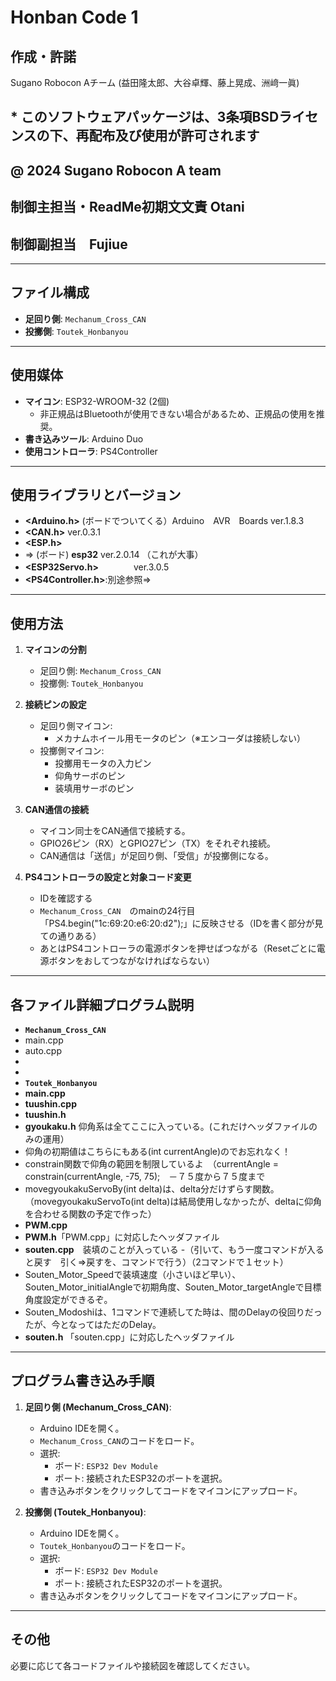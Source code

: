 ##
# Honban Code 1

## 作成・許諾 
Sugano Robocon Aチーム (益田隆太郎、大谷卓輝、藤上晃成、洲﨑一眞)  
## * このソフトウェアパッケージは、3条項BSDライセンスの下、再配布及び使用が許可されます
## @ 2024 Sugano Robocon A team

## 制御主担当・ReadMe初期文文責  Otani
## 制御副担当　Fujiue

---

## ファイル構成
- **足回り側**: `Mechanum_Cross_CAN`
- **投擲側**: `Toutek_Honbanyou`

---

## 使用媒体
- **マイコン**: ESP32-WROOM-32 (2個)
  - 非正規品はBluetoothが使用できない場合があるため、正規品の使用を推奨。
- **書き込みツール**: Arduino Duo
- **使用コントローラ**: PS4Controller

---

## 使用ライブラリとバージョン
- **<Arduino.h>**         (ボードでついてくる）Arduino　AVR　Boards  ver.1.8.3
- **<CAN.h>**               ver.0.3.1
- **<ESP.h>**
- ⇒ (ボード) **esp32**  ver.2.0.14  （これが大事）
- **<ESP32Servo.h>**　　　　ver.3.0.5
- **<PS4Controller.h>**:別途参照⇒

---

## 使用方法
1. **マイコンの分割**
   - 足回り側: `Mechanum_Cross_CAN`
   - 投擲側: `Toutek_Honbanyou`

2. **接続ピンの設定**
   - 足回り側マイコン:
     - メカナムホイール用モータのピン（※エンコーダは接続しない）
   - 投擲側マイコン:
     - 投擲用モータの入力ピン
     - 仰角サーボのピン
     - 装填用サーボのピン

3. **CAN通信の接続**
   - マイコン同士をCAN通信で接続する。
   - GPIO26ピン（RX）とGPIO27ピン（TX）をそれぞれ接続。
   - CAN通信は「送信」が足回り側、「受信」が投擲側になる。

4. **PS4コントローラの設定と対象コード変更**
   - IDを確認する
   - `Mechanum_Cross_CAN`　のmainの24行目「PS4.begin("1c:69:20:e6:20:d2");」に反映させる（IDを書く部分が見ての通りある）
   - あとはPS4コントローラの電源ボタンを押せばつながる（Resetごとに電源ボタンをおしてつながなければならない）

---

## 各ファイル詳細プログラム説明
- **`Mechanum_Cross_CAN`**
- main.cpp
- auto.cpp
- 
- 
- **`Toutek_Honbanyou`**
- **main.cpp**
- **tuushin.cpp**
- **tuushin.h**
- **gyoukaku.h** 仰角系は全てここに入っている。(これだけヘッダファイルのみの運用）
- 仰角の初期値はこちらにもある(int currentAngle)のでお忘れなく！
- constrain関数で仰角の範囲を制限しているよ　（currentAngle = constrain(currentAngle, -75, 75);　－７５度から７５度まで
- movegyoukakuServoBy(int delta)は、delta分だけずらす関数。（movegyoukakuServoTo(int delta)は結局使用しなかったが、deltaに仰角を合わせる関数の予定で作った）
- **PWM.cpp**
- **PWM.h**「PWM.cpp」に対応したヘッダファイル
- **souten.cpp**　装填のことが入っている
-（引いて、もう一度コマンドが入ると戻す　引く⇒戻すを、コマンドで行う）（2コマンドで１セット）
- Souten_Motor_Speedで装填速度（小さいほど早い）、Souten_Motor_initialAngleで初期角度、Souten_Motor_targetAngleで目標角度設定ができるぞ。
- Souten_Modoshiは、1コマンドで連続してた時は、間のDelayの役回りだったが、今となってはただのDelay。
- **souten.h** 「souten.cpp」に対応したヘッダファイル
---

## プログラム書き込み手順
1. **足回り側 (Mechanum_Cross_CAN)**:
   - Arduino IDEを開く。
   - `Mechanum_Cross_CAN`のコードをロード。
   - 選択:
     - ボード: `ESP32 Dev Module`
     - ポート: 接続されたESP32のポートを選択。
   - 書き込みボタンをクリックしてコードをマイコンにアップロード。

2. **投擲側 (Toutek_Honbanyou)**:
   - Arduino IDEを開く。
   - `Toutek_Honbanyou`のコードをロード。
   - 選択:
     - ボード: `ESP32 Dev Module`
     - ポート: 接続されたESP32のポートを選択。
   - 書き込みボタンをクリックしてコードをマイコンにアップロード。

---

## その他
必要に応じて各コードファイルや接続図を確認してください。

